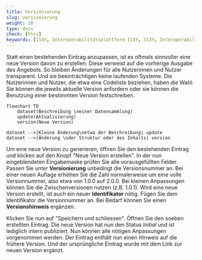 ```yaml
---
title: Versionierung
slug: versionierung
weight: 10
type: docs
check: [this]
keywords: [I14Y, Interoperabilitätsplattform I14Y, I14Y, Interoperabilität, Datenpflege, Daten pflegen, Local Data Steward, Version, Versionierung, Ausgabe, Schweiz]
---
```


Statt einen bestehenden Eintrag anzupassen, ist es oftmals sinnvoller eine neue Version davon zu erstellen. Diese verweist auf die vorherige Ausgabe des Angebots. So bleiben Änderungen für alle Nutzerinnen und Nutzer transparent. Und sie beeinträchtigen keine laufenden Systeme. Die Nutzerinnen und Nutzer, die etwa eine Codeliste beziehen, haben die Wahl: Sie können die jeweils aktuelle Version anfordern oder sie können die Benutzung einer bestimmten Version festschreiben. 

```mermaid
flowchart TD
    dataset(Beschreibung \neiner Datensammlung) 
    update(Aktualisierung)
    version(Neue Version)

dataset -->|Kleine Änderung\netwa der Beschreibung| update
dataset -->|Änderung \nder Struktur oder des Inhalts| version
```

Um eine neue Version zu generieren, öffnen Sie den bestehenden Eintrag und klicken auf den Knopf "Neue Version erstellen". In der nun eingeblendeten Eingabemaske prüfen Sie alle vorausgefüllten Felder. Passen Sie unter __Versionierung__ unbedingt die Versionsnummer an. Bei einer neuen Auflage erhöhen Sie die Zahl normalerweise um eine volle Versionnummer, also etwa von 1.0.0 auf 2.0.0. Bei kleinen Anpassungen können Sie die Zwischenversionen nutzen (z.B. 1.0.1). Wird eine neue Version erstellt, ist auch ein neuer __Identifikator__ nötig. Fügen Sie dem Identifikator die Versionnummer an. Bei Bedarf können Sie einen __Versionshinweis__ ergänzen. 

Klicken Sie nun auf "Speichern und schliessen". Öffnen Sie den soeben erstellten Eintrag. Die neue Version hat nun den Status _Initial_ und ist lediglich intern publiziert. Nun können alle nötigen Anpassungen vorgenommen werden. Der Eintrag enthält nun einen Hinweis auf die frühere Version. Und der ursprüngliche Eintrag wurde mit dem Link zur neuen Version ergänzt.